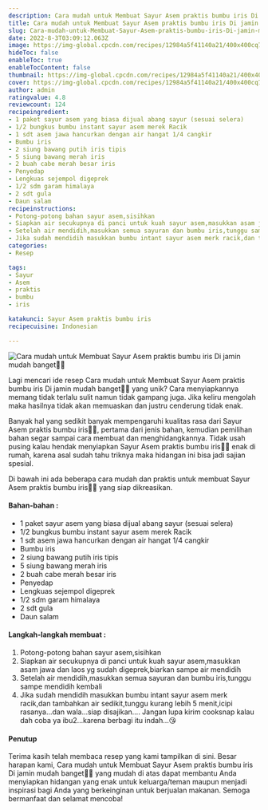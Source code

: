 ```yaml
---
description: Cara mudah untuk Membuat Sayur Asem praktis bumbu iris Di jamin mudah banget"
title: Cara mudah untuk Membuat Sayur Asem praktis bumbu iris Di jamin mudah banget
slug: Cara-mudah-untuk-Membuat-Sayur-Asem-praktis-bumbu-iris-Di-jamin-mudah-banget
date: 2022-8-3T03:09:12.063Z
image: https://img-global.cpcdn.com/recipes/12984a5f41140a21/400x400cq70/photo.jpg
hideToc: false
enableToc: true
enableTocContent: false
thumbnail: https://img-global.cpcdn.com/recipes/12984a5f41140a21/400x400cq70/photo.jpg
cover: https://img-global.cpcdn.com/recipes/12984a5f41140a21/400x400cq70/photo.jpg
author: admin
ratingvalue: 4.8
reviewcount: 124
recipeingredient:
- 1 paket sayur asem yang biasa dijual abang sayur (sesuai selera)
- 1/2 bungkus bumbu instant sayur asem merek Racik
- 1 sdt asem jawa hancurkan dengan air hangat 1/4 cangkir
- Bumbu iris
- 2 siung bawang putih iris tipis
- 5 siung bawang merah iris
- 2 buah cabe merah besar iris
- Penyedap
- Lengkuas sejempol digeprek
- 1/2 sdm garam himalaya
- 2 sdt gula
- Daun salam
recipeinstructions:
- Potong-potong bahan sayur asem,sisihkan
- Siapkan air secukupnya di panci untuk kuah sayur asem,masukkan asam jawa dan laos yg sudah digeprek,biarkan sampe air mendidih
- Setelah air mendidih,masukkan semua sayuran dan bumbu iris,tunggu sampe mendidih kembali
- Jika sudah mendidih masukkan bumbu intant sayur asem merk racik,dan tambahkan air sedikit,tunggu kurang lebih 5 menit,icipi rasanya...dan wala...siap disajikan.... Jangan lupa kirim cooksnap kalau dah coba ya ibu2...karena berbagi itu indah...😘
categories:
- Resep

tags:
- Sayur
- Asem
- praktis
- bumbu
- iris

katakunci: Sayur Asem praktis bumbu iris
recipecuisine: Indonesian

---
```


![Cara mudah untuk Membuat Sayur Asem praktis bumbu iris Di jamin mudah banget👩‍🍳](https://img-global.cpcdn.com/recipes/12984a5f41140a21/400x400cq70/photo.jpg)

Lagi mencari ide resep Cara mudah untuk Membuat Sayur Asem praktis bumbu iris Di jamin mudah banget👩‍🍳 yang unik? Cara menyiapkannya memang tidak terlalu sulit namun tidak gampang juga. Jika keliru mengolah maka hasilnya tidak akan memuaskan dan justru cenderung tidak enak.

Banyak hal yang sedikit banyak mempengaruhi kualitas rasa dari Sayur Asem praktis bumbu iris👩‍🍳, pertama dari jenis bahan, kemudian pemilihan bahan segar sampai cara membuat dan menghidangkannya. Tidak usah pusing kalau hendak menyiapkan Sayur Asem praktis bumbu iris👩‍🍳 enak di rumah, karena asal sudah tahu triknya maka hidangan ini bisa jadi sajian spesial.

Di bawah ini ada beberapa cara mudah dan praktis untuk membuat Sayur Asem praktis bumbu iris👩‍🍳 yang siap dikreasikan.

<!--inarticleads1-->

#### Bahan-bahan :

- 1 paket sayur asem yang biasa dijual abang sayur (sesuai selera)
- 1/2 bungkus bumbu instant sayur asem merek Racik
- 1 sdt asem jawa hancurkan dengan air hangat 1/4 cangkir
- Bumbu iris
- 2 siung bawang putih iris tipis
- 5 siung bawang merah iris
- 2 buah cabe merah besar iris
- Penyedap
- Lengkuas sejempol digeprek
- 1/2 sdm garam himalaya
- 2 sdt gula
- Daun salam

<!--inarticleads2-->

#### Langkah-langkah membuat :

1. Potong-potong bahan sayur asem,sisihkan
1. Siapkan air secukupnya di panci untuk kuah sayur asem,masukkan asam jawa dan laos yg sudah digeprek,biarkan sampe air mendidih
1. Setelah air mendidih,masukkan semua sayuran dan bumbu iris,tunggu sampe mendidih kembali
1. Jika sudah mendidih masukkan bumbu intant sayur asem merk racik,dan tambahkan air sedikit,tunggu kurang lebih 5 menit,icipi rasanya...dan wala...siap disajikan.... Jangan lupa kirim cooksnap kalau dah coba ya ibu2...karena berbagi itu indah...😘

#### Penutup

Terima kasih telah membaca resep yang kami tampilkan di sini. Besar harapan kami, Cara mudah untuk Membuat Sayur Asem praktis bumbu iris Di jamin mudah banget👩‍🍳 yang mudah di atas dapat membantu Anda menyiapkan hidangan yang enak untuk keluarga/teman maupun menjadi inspirasi bagi Anda yang berkeinginan untuk berjualan makanan. Semoga bermanfaat dan selamat mencoba!